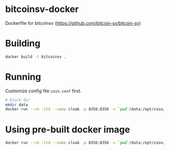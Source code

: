 # bitcoinsv-docker
Dockerfile for bitcoinsv (<https://github.com/bitcoin-sv/bitcoin-sv>)


# Building

```bash
docker build -t bitcoinsv .
```

# Running

Customize config file `coin.conf` first.

```bash
# block dir
mkdir data
docker run --rm -itd --name cloak -p 8356:8356 -v `pwd`/data:/opt/coin/data -v `pwd`/coin.conf:/opt/coin/coin.conf bitcoinsv
```

# Using pre-built docker image

```bash
docker run --rm -itd --name cloak -p 8356:8356 -v `pwd`/data:/opt/coin/data -v `pwd`/coin.conf:/opt/coin/coin.conf mixhq/bitcoinsv
```
